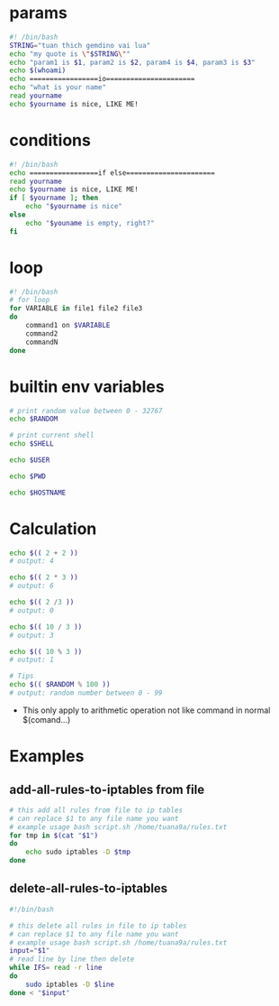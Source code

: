# params

```bash
#! /bin/bash
STRING="tuan thich gemdino vai lua"
echo "my quote is \"$STRING\""
echo "param1 is $1, param2 is $2, param4 is $4, param3 is $3"
echo $(whoami)
echo =================io======================
echo "what is your name"
read yourname
echo $yourname is nice, LIKE ME!
```

# conditions

```bash
#! /bin/bash
echo =================if else======================
read yourname
echo $yourname is nice, LIKE ME!
if [ $yourname ]; then
    echo "$yourname is nice"
else
    echo "$youname is empty, right?"
fi
```

# loop

```bash
#! /bin/bash
# for loop
for VARIABLE in file1 file2 file3
do
    command1 on $VARIABLE
    command2
    commandN
done
```

# builtin env variables

```bash
# print random value between 0 - 32767
echo $RANDOM

# print current shell
echo $SHELL

echo $USER

echo $PWD

echo $HOSTNAME
```

# Calculation

```bash
echo $(( 2 + 2 ))
# output: 4

echo $(( 2 * 3 ))
# output: 6

echo $(( 2 /3 ))
# output: 0

echo $(( 10 / 3 ))
# output: 3

echo $(( 10 % 3 ))
# output: 1

# Tips
echo $(( $RANDOM % 100 ))
# output: random number between 0 - 99
```

-   This only apply to arithmetic operation
    not like command in normal $(comand...)

# Examples

## add-all-rules-to-iptables from file

```bash
# this add all rules from file to ip tables
# can replace $1 to any file name you want
# example usage bash script.sh /home/tuana9a/rules.txt
for tmp in $(cat "$1")
do
    echo sudo iptables -D $tmp
done
```

## delete-all-rules-to-iptables

```bash
#!/bin/bash

# this delete all rules in file to ip tables
# can replace $1 to any file name you want
# example usage bash script.sh /home/tuana9a/rules.txt
input="$1"
# read line by line then delete
while IFS= read -r line
do
    sudo iptables -D $line
done < "$input"
```

